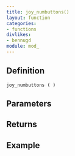 ```yaml
---
title: joy_numbuttons()
layout: function
categories:
- functions
divlikes:
- bennugd
module: mod_
---
```


## Definition

    joy_numbuttons ( )

## Parameters

## Returns

## Example
